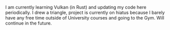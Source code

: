 I am currently learning Vulkan (in Rust) and updating my code here periodically.
I drew a triangle, project is currently on hiatus because I barely have any free time outside of University courses and going to the Gym. Will continue in the future.
